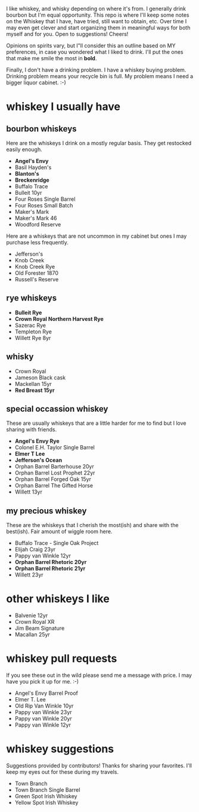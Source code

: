 I like whiskey, and whisky depending on where it's from. I generally drink bourbon but I'm equal opportunity. This repo is where I'll keep some notes on the Whiskey that I have, have tried, still want to obtain, etc. Over time I may even get clever and start organizing them in meaningful ways for both myself and for you. Open to suggestions! Cheers!

Opinions on spirits vary, but I"ll consider this an outline based on MY preferences, in case you wondered what I liked to drink. I'll put the ones that make me smile the most in **bold**.

Finally, I don't have a drinking problem. I have a whiskey buying problem. Drinking problem means your recycle bin is full. My problem means I need a bigger liquor cabinet. :-)

# whiskey I usually have

## bourbon whiskeys
Here are the whiskeys I drink on a mostly regular basis. They get restocked easily enough.
* **Angel's Envy**
* Basil Hayden's
* **Blanton's**
* **Breckenridge**
* Buffalo Trace
* Bulleit 10yr
* Four Roses Single Barrel
* Four Roses Small Batch
* Maker's Mark
* Maker's Mark 46
* Woodford Reserve

Here are a whiskeys that are not uncommon in my cabinet but ones I may purchase less frequently.
* Jefferson's
* Knob Creek
* Knob Creek Rye
* Old Forester 1870
* Russell's Reserve

## rye whiskeys
* **Bulleit Rye**
* **Crown Royal Northern Harvest Rye**
* Sazerac Rye
* Templeton Rye
* Willett Rye 8yr

## whisky
* Crown Royal
* Jameson Black cask
* Mackellan 15yr
* **Red Breast 15yr**

## special occassion whiskey
These are usually whiskeys that are a little harder for me to find but I love sharing with friends.
* **Angel's Envy Rye**
* Colonel E.H. Taylor Single Barrel
* **Elmer T Lee**
* **Jefferson's Ocean**
* Orphan Barrel Barterhouse 20yr
* Orphan Barrel Lost Prophet 22yr
* Orphan Barrel Forged Oak 15yr
* Orphan Barrel The Gifted Horse
* Willett 13yr

## my precious whiskey
These are the whiskeys that I cherish the most(ish) and share with the best(ish). Fair amount of wiggle room here.
* Buffalo Trace - Single Oak Project
* Elijah Craig 23yr
* Pappy van Winkle 12yr
* **Orphan Barrel Rhetoric 20yr**
* **Orphan Barrel Rhetoric 21yr**
* Willett 23yr

# other whiskeys I like
* Balvenie 12yr
* Crown Royal XR
* Jim Beam Signature
* Macallan 25yr

# whiskey pull requests
If you see these out in the wild please send me a message with price. I may have you pick it up for me. :-)

* Angel's Envy Barrel Proof
* Elmer T. Lee
* Old Rip Van Winkle 10yr
* Pappy van Winkle 23yr
* Pappy van Winkle 20yr
* Pappy van Winkle 12yr

# whiskey suggestions
Suggestions provided by contributors! Thanks for sharing your favorites. I'll keep my eyes out for these during my travels.

* Town Branch
* Town Branch Single Barrel
* Green Spot Irish Whiskey
* Yellow Spot Irish Whiskey
